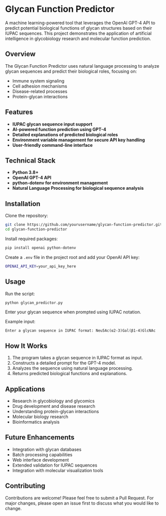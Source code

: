 # Glycan Function Predictor

A machine learning-powered tool that leverages the OpenAI GPT-4 API to predict potential biological functions of glycan structures based on their IUPAC sequences. This project demonstrates the application of artificial intelligence in glycobiology research and molecular function prediction.

## Overview

The Glycan Function Predictor uses natural language processing to analyze glycan sequences and predict their biological roles, focusing on:

- Immune system signaling
- Cell adhesion mechanisms
- Disease-related processes
- Protein-glycan interactions

## Features

- **IUPAC glycan sequence input support**
- **AI-powered function prediction using GPT-4**
- **Detailed explanations of predicted biological roles**
- **Environment variable management for secure API key handling**
- **User-friendly command-line interface**

## Technical Stack

- **Python 3.8+**
- **OpenAI GPT-4 API**
- **python-dotenv for environment management**
- **Natural Language Processing for biological sequence analysis**

## Installation

Clone the repository:

```bash
git clone https://github.com/yourusername/glycan-function-predictor.git
cd glycan-function-predictor
```

Install required packages:

```bash
pip install openai python-dotenv
```

Create a `.env` file in the project root and add your OpenAI API key:

```bash
OPENAI_API_KEY=your_api_key_here
```

## Usage

Run the script:

```bash
python glycan_predictor.py
```

Enter your glycan sequence when prompted using IUPAC notation.

Example input:

```plaintext
Enter a glycan sequence in IUPAC format: Neu5Ac(α2-3)Gal(β1-4)GlcNAc
```

## How It Works

1. The program takes a glycan sequence in IUPAC format as input.
2. Constructs a detailed prompt for the GPT-4 model.
3. Analyzes the sequence using natural language processing.
4. Returns predicted biological functions and explanations.

## Applications

- Research in glycobiology and glycomics
- Drug development and disease research
- Understanding protein-glycan interactions
- Molecular biology research
- Bioinformatics analysis

## Future Enhancements

- Integration with glycan databases
- Batch processing capabilities
- Web interface development
- Extended validation for IUPAC sequences
- Integration with molecular visualization tools

## Contributing

Contributions are welcome! Please feel free to submit a Pull Request. For major changes, please open an issue first to discuss what you would like to change.

